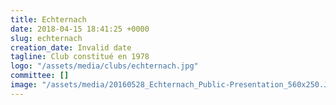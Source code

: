```yaml
---
title: Echternach
date: 2018-04-15 18:41:25 +0000
slug: echternach
creation_date: Invalid date
tagline: Club constitué en 1978
logo: "/assets/media/clubs/echternach.jpg"
committee: []
image: "/assets/media/20160528_Echternach_Public-Presentation_560x250.JPG"
---
```

